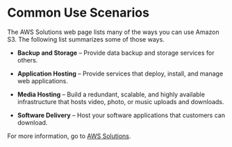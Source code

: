 # Common Use Scenarios<a name="S3-gsg-CommonUseScenarios"></a>

The AWS Solutions web page lists many of the ways you can use Amazon S3\. The following list summarizes some of those ways\.

+ **Backup and Storage** – Provide data backup and storage services for others\.

+ **Application Hosting** – Provide services that deploy, install, and manage web applications\.

+ **Media Hosting** – Build a redundant, scalable, and highly available infrastructure that hosts video, photo, or music uploads and downloads\.

+ **Software Delivery** – Host your software applications that customers can download\.

For more information, go to [AWS Solutions](https://aws.amazon.com/solutions/)\. 